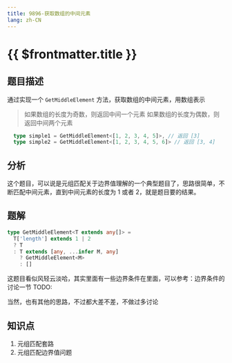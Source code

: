 ```yaml
---
title: 9896-获取数组的中间元素
lang: zh-CN
---
```


# {{ $frontmatter.title }}

## 题目描述

通过实现一个 ``GetMiddleElement`` 方法，获取数组的中间元素，用数组表示
> 如果数组的长度为奇数，则返回中间一个元素
> 如果数组的长度为偶数，则返回中间两个元素

```ts
  type simple1 = GetMiddleElement<[1, 2, 3, 4, 5]>, // 返回 [3]
  type simple2 = GetMiddleElement<[1, 2, 3, 4, 5, 6]> // 返回 [3, 4]
```

## 分析

这个题目，可以说是元组匹配关于边界值理解的一个典型题目了，思路很简单，不断匹配中间元素，直到中间元素的长度为 1 或者 2，就是题目要的结果。

## 题解

```ts
type GetMiddleElement<T extends any[]> =
  T['length'] extends 1 | 2
  ? T
  : T extends [any, ...infer M, any]
    ? GetMiddleElement<M>
    : []
```

这题目看似风轻云淡哈，其实里面有一些边界条件在里面，可以参考：边界条件的讨论一节 TODO:

当然，也有其他的思路，不过都大差不差，不做过多讨论

## 知识点

1. 元组匹配套路
2. 元组匹配边界值问题